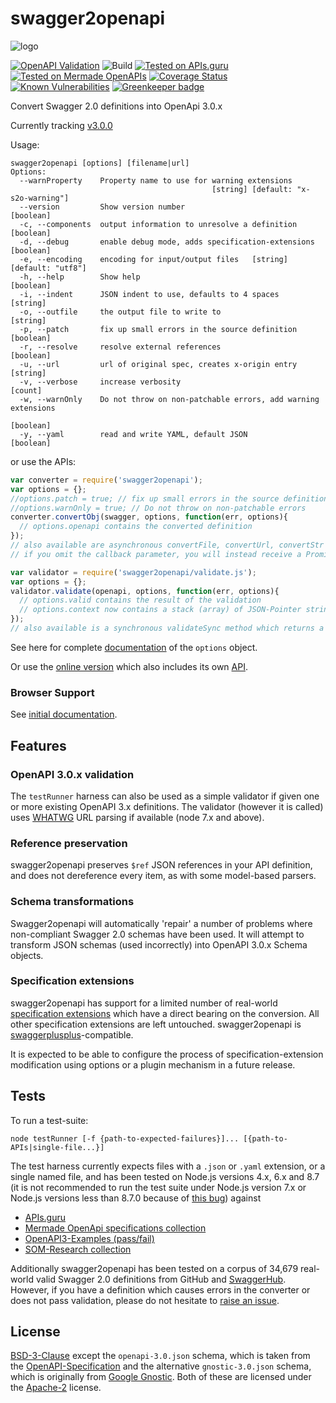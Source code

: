 # swagger2openapi

![logo](https://github.com/Mermade/swagger2openapi/blob/master/docs/logo.png?raw=true)

[![OpenAPI Validation](https://openapi-converter.herokuapp.com/api/v1/badge?url=https://openapi-converter.herokuapp.com/examples/openapi.json)](https://openapi-converter.herokuapp.com/api/v1/validate?url=https://openapi-converter.herokuapp.com/examples/openapi.json)
![Build](https://img.shields.io/travis/Mermade/swagger2openapi/master.svg)
[![Tested on APIs.guru](https://api.apis.guru/badges/tested_on.svg)](https://APIs.guru)
[![Tested on Mermade OpenAPIs](https://img.shields.io/badge/Additional%20Specs-34882-brightgreen.svg)](https://github.com/mermade/openapi-definitions)
[![Coverage Status](https://coveralls.io/repos/github/Mermade/swagger2openapi/badge.svg?branch=master)](https://coveralls.io/github/Mermade/swagger2openapi?branch=master)
[![Known Vulnerabilities](https://snyk.io/test/npm/swagger2openapi/badge.svg)](https://snyk.io/test/npm/swagger2openapi)
[![Greenkeeper badge](https://badges.greenkeeper.io/Mermade/swagger2openapi.svg)](https://greenkeeper.io/)

Convert Swagger 2.0 definitions into OpenApi 3.0.x

Currently tracking [v3.0.0](https://github.com/OAI/OpenAPI-Specification/blob/master/versions/3.0.0.md)

Usage:

```
swagger2openapi [options] [filename|url]
Options:
  --warnProperty    Property name to use for warning extensions
                                             [string] [default: "x-s2o-warning"]
  --version         Show version number                                [boolean]
  -c, --components  output information to unresolve a definition       [boolean]
  -d, --debug       enable debug mode, adds specification-extensions   [boolean]
  -e, --encoding    encoding for input/output files   [string] [default: "utf8"]
  -h, --help        Show help                                          [boolean]
  -i, --indent      JSON indent to use, defaults to 4 spaces            [string]
  -o, --outfile     the output file to write to                         [string]
  -p, --patch       fix up small errors in the source definition       [boolean]
  -r, --resolve     resolve external references                        [boolean]
  -u, --url         url of original spec, creates x-origin entry        [string]
  -v, --verbose     increase verbosity                                   [count]
  -w, --warnOnly    Do not throw on non-patchable errors, add warning extensions
                                                                       [boolean]
  -y, --yaml        read and write YAML, default JSON                  [boolean]
```

or use the APIs:

```javascript
var converter = require('swagger2openapi');
var options = {};
//options.patch = true; // fix up small errors in the source definition
//options.warnOnly = true; // Do not throw on non-patchable errors
converter.convertObj(swagger, options, function(err, options){
  // options.openapi contains the converted definition
});
// also available are asynchronous convertFile, convertUrl, convertStr and convertStream functions
// if you omit the callback parameter, you will instead receive a Promise
```

```javascript
var validator = require('swagger2openapi/validate.js');
var options = {};
validator.validate(openapi, options, function(err, options){
  // options.valid contains the result of the validation
  // options.context now contains a stack (array) of JSON-Pointer strings
});
// also available is a synchronous validateSync method which returns a boolean
```

See here for complete [documentation](/docs/options.md) of the `options` object.

Or use the [online version](https://openapi-converter.herokuapp.com) which also includes its own [API](http://petstore.swagger.io/?url=https://openapi-converter.herokuapp.com/contract/swagger.json).

### Browser Support

See [initial documentation](/docs/browser.md).

## Features

### OpenAPI 3.0.x validation

The `testRunner` harness can also be used as a simple validator if given one or more existing OpenAPI 3.x definitions. The validator (however it is called) uses [WHATWG](https://whatwg.org/) URL parsing if available (node 7.x and above).

### Reference preservation

swagger2openapi preserves `$ref` JSON references in your API definition, and does not dereference
every item, as with some model-based parsers.

### Schema transformations

Swagger2openapi will automatically 'repair' a number of problems where non-compliant Swagger 2.0 schemas have been used. It will attempt to transform JSON schemas (used incorrectly) into OpenAPI 3.0.x Schema objects.

### Specification extensions

swagger2openapi has support for a limited number of real-world [specification extensions](/docs/extensions.md) which have a direct bearing on the conversion. All other specification extensions are left untouched. swagger2openapi is [swaggerplusplus](https://github.com/mermade/swaggerplusplus)-compatible.

It is expected to be able to configure the process of specification-extension modification using options or a plugin mechanism in a future release.

## Tests

To run a test-suite:

```shell
node testRunner [-f {path-to-expected-failures}]... [{path-to-APIs|single-file...}]
```

The test harness currently expects files with a `.json` or `.yaml` extension, or a single named file, and has been tested on Node.js versions 4.x, 6.x and 8.7 (it is not recommended to run the test suite under Node.js version 7.x or Node.js versions less than 8.7.0 because of [this bug](https://github.com/nodejs/node/issues/13048)) against

* [APIs.guru](https://github.com/APIs-guru/openapi-directory)
* [Mermade OpenApi specifications collection](https://github.com/mermade/openapi_specifications)
* [OpenAPI3-Examples (pass/fail)](https://github.com/mermade/openapi3-examples)
* [SOM-Research collection](https://github.com/SOM-Research/hapi)

Additionally swagger2openapi has been tested on a corpus of 34,679 real-world valid Swagger 2.0 definitions from GitHub and [SwaggerHub](https://swaggerhub.com/). However, if you have a definition which causes errors in the converter or does not pass validation, please do not hesitate to [raise an issue](https://github.com/Mermade/swagger2openapi/issues).


## License

[BSD-3-Clause](LICENSE) except the `openapi-3.0.json` schema, which is taken from the [OpenAPI-Specification](https://github.com/OAI/OpenAPI-Specification/blob/master/schemas/v3.0/schema.json) and the alternative `gnostic-3.0.json` schema, which is originally from [Google Gnostic](https://github.com/googleapis/gnostic/blob/master/OpenAPIv3/openapi-3.0.json). Both of these are licensed under the [Apache-2](http://www.apache.org/licenses/LICENSE-2.0) license.
